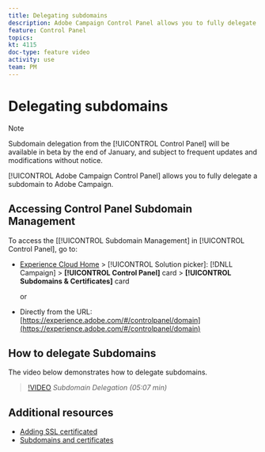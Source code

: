 ```yaml
---
title: Delegating subdomains
description: Adobe Campaign Control Panel allows you to fully delegate a subdomain to Adobe Campaign. To do this, follow the steps below.
feature: Control Panel
topics: 
kt: 4115
doc-type: feature video
activity: use
team: PM
---
```


# Delegating subdomains

>[!NOTE]
> Subdomain delegation from the [!UICONTROL Control Panel] will be available in beta by the end of January, and subject to
> frequent updates and modifications without notice.

[!UICONTROL Adobe Campaign Control Panel] allows you to fully delegate a subdomain to Adobe Campaign.

## Accessing Control Panel Subdomain Management

To access the [[!UICONTROL Subdomain Management] in [!UICONTROL Control Panel], go to:

* [Experience Cloud Home](https://experience.adobe.com/#/home) > [!UICONTROL Solution picker]: [!DNLL Campaign] > **[!UICONTROL Control Panel]** card > **[!UICONTROL Subdomains & Certificates]** card
  
  or
* Directly from the URL: [https://experience.adobe.com/#/controlpanel/domain](https://experience.adobe.com/#/controlpanel/domain)

## How to delegate Subdomains

The video below demonstrates how to delegate subdomains.

>[!VIDEO](https://video.tv.adobe.com/v/31390?quality=12)
*Subdomain Delegation (05:07 min)*

## Additional resources

* [Adding SSL certificated](/help/administrating/control-panel/adding-ssl-certificates.md)
* [Subdomains and certificates](https://docs.adobe.com/content/help/en/control-panel/using/subdomains-and-certificates/renewing-subdomain-certificate.html)
